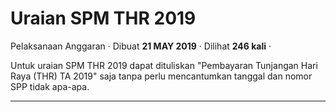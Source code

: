 Uraian SPM THR 2019
===================

Pelaksanaan Anggaran · Dibuat **21 MAY 2019** · Dilihat **246 kali** ·

Untuk uraian SPM THR 2019 dapat dituliskan "Pembayaran Tunjangan Hari Raya (THR) TA 2019" saja tanpa perlu mencantumkan tanggal dan nomor SPP tidak apa-apa.  

  
  
  

* * *